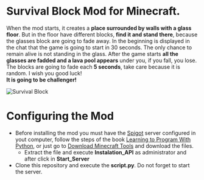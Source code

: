 # Survival Block Mod for Minecraft.
When the mod starts, it creates a **place surrounded by walls with a glass floor**. 
But in the floor have different blocks, **find it and stand there**, because the glasses block are going to fade away. 
In the beginning is displayed in the chat that the game is going to start in 30 seconds. 
The only chance to remain alive is not standing in the glass. 
After the game starts **all the glasses are fadded and a lava pool appears** under you, if you fall, you lose. 
The blocks are going to fade each **5 seconds**, take care because it is random. 
I wish you good luck!  
**It is going to be challenger!**

![Survival Block](https://i.imgur.com/Qzw8dXR.png)

# Configuring the Mod
* Before installing the mod you must have the [Spigot](https://www.spigotmc.org/wiki/spigot-installation/) server configured in yout computer, follow the steps of the book [Learning to Program With Python](https://nostarch.com/programwithminecraft), or just go to [Download Minecraft Tools](https://sourceforge.net/projects/program-with-minecraft/) and download the files.
  * Extract the file and execute **Instalation_API** as administrator and after click in **Start_Server**
* Clone this repository and execute the **script.py**. Do not forget to start the server.
